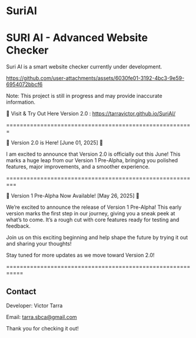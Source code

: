 # SuriAI

SURI AI - Advanced Website Checker
==================================

Suri AI is a smart website checker currently under development.


https://github.com/user-attachments/assets/6030fe01-3192-4bc3-9e59-6954072bbcf6


Note: This project is still in progress and may provide inaccurate information.

🔗 Visit & Try Out Here Version 2.0 : https://tarravictor.github.io/SuriAI/

=======================================================

🚀 Version 2.0 is Here! [June 01, 2025]  🚀

I am excited to announce that Version 2.0 is officially out this June! This marks a huge leap from our Version 1 Pre-Alpha, bringing you polished features, major improvements, and a smoother experience.

=========================================================

🚀 Version 1 Pre-Alpha Now Available! [May 26, 2025] 🚀

We’re excited to announce the release of Version 1 Pre-Alpha! This early version marks the first step in our journey, giving you a sneak peek at what’s to come. It’s a rough cut with core features ready for testing and feedback.

Join us on this exciting beginning and help shape the future by trying it out and sharing your thoughts!

Stay tuned for more updates as we move toward Version 2.0!

===========================================================


Contact
--------------------------------------
Developer: Victor Tarra

Email: tarra.sbca@gmail.com

Thank you for checking it out!

